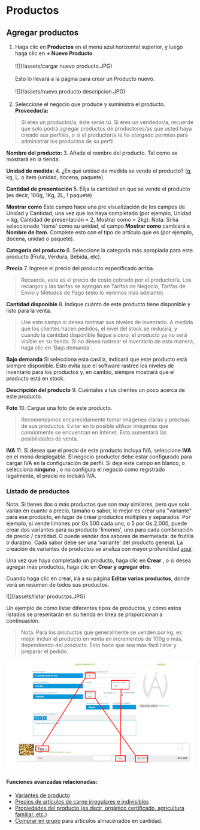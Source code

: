 # Productos
## Agregar productos
1. Haga clic en **Productos** en el menú azul horizontal superior, y luego haga clic en **+ Nuevo Producto**.<br><br>
![](/assets/cargar nuevo producto.JPG)
<br><br>
Esto lo llevará a la página para crear un Producto nuevo.
<br><br>
![](/assets/nuevo producto descripcion.JPG)
<br><br>
2. Seleccione el negocio que produce y suministra el producto.
**Proveedor/a:**
> Si eres un productor/a, éste serás tú. Si eres un vendedor/a, recuerde que solo podrá agregar productos de productores/as que usted haya creado sus perfiles, o si el productor/a le ha otorgado permiso para administrar los productos de su perfil.

**Nombre del producto:**
3. Añade el nombre del producto. Tal como se mostrará en la tienda.

**Unidad de medida:**
4. ¿En qué unidad de medida se vende el producto? (g, kg, L, o item (unidad, docena, paquete)

**Cantidad de presentación**
5. Elija la cantidad en que se vende el producto (es decir, 100g, 1Kg, 2L, 1 paquete)

**Mostrar como**
Este campo hace una pre visualización de los campos de Unidad y Cantidad, una vez que los haya completado (por ejemplo, Unidad = kg, Cantidad de presentación = 2, Mostrar como = 2kg).
Nota: Si ha seleccionado 'items' como su unidad, el campo **Mostrar como** cambiará a **Nombre de Item**. Complete esto con el tipo de artículo que es (por ejemplo, docena, unidad o paquete).

**Categoría del producto**
6. Seleccione la categoría más apropiada para este producto (Fruta, Verdura, Bebida, etc).

**Precio** 
7. Ingrese el precio del producto especificado arriba.
> Recuerde, este es el precio de costo cobrado por el productor/a. Los recargos y las tarifas se agregan en Tarifas de Negocio, Tarifas de Envío y Métodos de Pago (esto lo veremos más adelante).

**Cantidad disponible**
8. Indique cuánto de este producto tiene disponible y listo para la venta.
> Use este campo si desea rastrear sus niveles de inventario. A medida que los clientes hacen pedidos, el nivel del stock se reducirá, y cuando la cantidad disponible llegue a cero, el producto ya no será visible en su tienda. Si no desea rastrear el inventario de esta manera, haga clic en 'Bajo demanda'.

**Bajo demanda**
Si selecciona esta casilla, indicará que este producto está siempre disponible. Esto evita que el software rastree los niveles de inventario para los productos y, en cambio, siempre mostrará que el producto está en stock.

**Descripción del producto** 
9. Cuéntales a tus clientes un poco acerca de este producto.

**Foto**
10. Cargue una foto de este producto. 
> Recomendamos encarecidamente tomar imágenes claras y precisas de sus productos. Evitar en lo posible utilizar imágenes que comúnmente se encuentran en Intenet. Esto aumentará las posibilidades de venta.

**IVA**
11. Si desea que el precio de este producto incluya IVA, seleccione **IVA** en el menú desplegable. El negocio productor debe estar configurado para cargar IVA en la configuración de perfil. Si deja este campo en blanco, o selecciona **ninguno** , o no configura el negocio como registrado legalmente, el precio no incluirá IVA.

### Listado de productos

Nota: Si tienes dos o más productos que son muy similares, pero que solo varían en cuanto a precio, tamaño o sabor, lo mejor es crear una "variante" para ese producto, en lugar de crear productos múltiples y separados. Por ejemplo, si vende limones por Gs 500 cada uno, o 5 por Gs 2.000, puede crear dos variantes para su producto 'limones', uno para cada combinación de precio / cantidad. O puede vender dos sabores de mermelada: de frutilla o durazno. Cada sabor debe ser una 'variante' del producto general. La creación de variantes de productos se analiza con mayor profundidad [aquí](/product-variants.md).

Una vez que haya completado un producto, haga clic en **Crear** , o si desea agregar más productos, haga clic en **Crear y agregar otro**.

Cuando haga clic en crear, irá a su página **Editar varios productos**, donde verá un resumen de todos sus productos.

![](/assets/listar productos.JPG)

Un ejemplo de cómo listar diferentes tipos de productos, y cómo estos listados se presentarán en su tienda en línea se proporcionan a continuación.

> Nota: Para los productos que generalmente se venden por kg, es mejor incluir el producto en venta en incrementos de 100g o más, dependiendo del producto. Esto hace que sea más fácil listar y preparar el pedido.

![](/assets/visualizacion-producto.jpg)

#### Funciones avanzadas relacionadas:

* [Variantes de producto](/product-variants.md)
* [Precios de artículos de carne irregulares e indivisibles](/pricing-irregular-indivisible-meat-items.md)
* [Propiedades del producto (es decir, orgánico certificado, agricultura familiar, etc.)](/product-properties.md)
* [Comprar en grupo](/group-buy.md) para artículos almacenados en cantidad.



